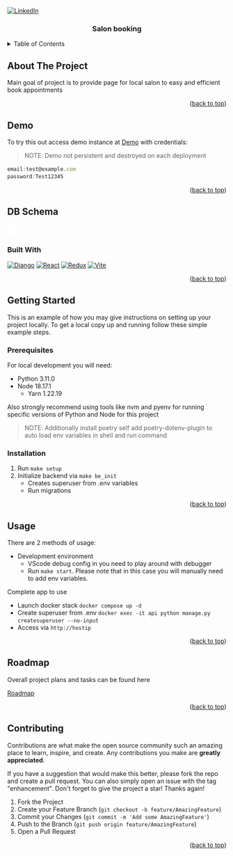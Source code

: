 <a name="readme-top"></a>

[![LinkedIn][linkedin-shield]][linkedin-url]
<br />

<div align="center">
  <h3 align="center">Salon booking</h3>
</div>

<details>
  <summary>Table of Contents</summary>
  <ol>
    <li>
      <a href="#about-the-project">About The Project</a>
      <a href="#demo">Demo</a>
      <ul>
        <li><a href="#built-with">Built With</a></li>
      </ul>
    </li>
    <li>
      <a href="#getting-started">Getting Started</a>
      <ul>
        <li><a href="#prerequisites">Prerequisites</a></li>
        <li><a href="#installation">Installation</a></li>
      </ul>
    </li>
    <li><a href="#usage">Usage</a></li>
    <li><a href="#roadmap">Roadmap</a></li>
    <li><a href="#contributing">Contributing</a></li>
  </ol>
</details>

## About The Project

Main goal of project is to provide page for local salon to easy and efficient book appointments

<p align="right">(<a href="#readme-top">back to top</a>)</p>

## Demo

To try this out access demo instance at [Demo]
with credentials:

> NOTE: Demo not persistent and destroyed on each deployment

```js
email:test@example.com
password:Test12345
```

<p align="right">(<a href="#readme-top">back to top</a>)</p>

## DB Schema

![DB](./docs/db.svg)

### Built With

[![Django][Django]][Django-url]
[![React][React.js]][React-url]
[![Redux][Redux]][Redux-url]
[![Vite][Vite]][Vite-url]

<!-- [![Antd][Antd]][Antd-url] -->

<p align="right">(<a href="#readme-top">back to top</a>)</p>

## Getting Started

This is an example of how you may give instructions on setting up your project locally.
To get a local copy up and running follow these simple example steps.

### Prerequisites

For local development you will need:

- Python 3.11.0
- Node 18.17.1
  - Yarn 1.22.19

Also strongly recommend using tools like nvm and pyenv for running specific versions of Python and Node for this project

> NOTE: Additionally install poetry self add poetry-dotenv-plugin to auto load env variables in shell and run command

### Installation

1. Run `make setup`
2. Initialize backend via `make be_init`
   - Creates superuser from .env variables
   - Run migrations

<p align="right">(<a href="#readme-top">back to top</a>)</p>

## Usage

There are 2 methods of usage:

- Development environment
  - VScode debug config in you need to play around with debugger
  - Run `make start`. Please note that in this case you will manually need to add env variables.

Complete app to use

- Launch docker stack `docker compose up -d`
- Create superuser from .env `docker exec -it api python manage.py createsuperuser --no-input`
- Access via `http://hostip`

<p align="right">(<a href="#readme-top">back to top</a>)</p>

## Roadmap

Overall project plans and tasks can be found here

[Roadmap](https://github.com/orgs/HomeLabHQ/projects/4/views/3)

<p align="right">(<a href="#readme-top">back to top</a>)</p>

## Contributing

Contributions are what make the open source community such an amazing place to learn,
inspire, and create. Any contributions you make are **greatly appreciated**.

If you have a suggestion that would make this better, please fork the repo and create a
pull request. You can also simply open an issue with the tag "enhancement".
Don't forget to give the project a star! Thanks again!

1. Fork the Project
2. Create your Feature Branch (`git checkout -b feature/AmazingFeature`)
3. Commit your Changes (`git commit -m 'Add some AmazingFeature'`)
4. Push to the Branch (`git push origin feature/AmazingFeature`)
5. Open a Pull Request

<p align="right">(<a href="#readme-top">back to top</a>)</p>

[linkedin-shield]: https://img.shields.io/badge/-LinkedIn-black.svg?style=for-the-badge&logo=linkedin&colorB=555
[linkedin-url]: https://linkedin.com/in/oleksandr-korol/
[React.js]: https://img.shields.io/badge/React-20232A?style=for-the-badge&logo=react&logoColor=61DAFB
[React-url]: https://reactjs.org/
[Antd]: https://img.shields.io/badge/antd-20232A?style=for-the-badge&logo=antdesign&logoColor=61DAFB
[antd-url]: https://ant.design/
[redux]: https://img.shields.io/badge/Redux%20toolkit-20232A?style=for-the-badge&logo=redux&logoColor=61DAFB
[redux-url]: https://reactjs.org/
[Vite]: https://img.shields.io/badge/Vite-20232A?style=for-the-badge&logo=vite&logoColor=61DAFB
[Vite-url]: https://vitejs.dev/
[Django]: https://img.shields.io/badge/Django-20232A?style=for-the-badge&logo=django&logoColor=61DAFB
[Django-url]: https://www.djangoproject.com/
[Wakatime-shield]: https://wakatime.com/badge/user/b235aad2-892a-4e83-b8c3-a6cc36bc4cf4/project/9e8caf94-21bb-4372-9c1e-00e07136d2d3.svg
[Demo]: https://g9l1dqnl-8023.euw.devtunnels.ms/
